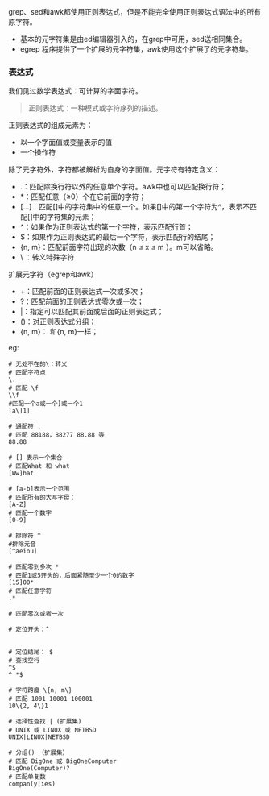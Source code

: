 <!--
author: 刘青
date: 2017-03-12
title: 了解正则表达式语法
tags: 
category: linux/sed_awk2
status: publish
type: note
summary:
-->

grep、sed和awk都使用正则表达式，但是不能完全使用正则表达式语法中的所有原字符。
- 基本的元字符集是由ed编辑器引入的，在grep中可用，sed送相同集合。
- egrep 程序提供了一个扩展的元字符集，awk使用这个扩展了的元字符集。

### 表达式
我们见过数学表达式：可计算的字面字符。

> 正则表达式：一种模式或字符序列的描述。

正则表达式的组成元素为：
- 以一个字面值或变量表示的值
- 一个操作符

除了元字符外，字符都被解析为自身的字面值。元字符有特定含义：
- .：匹配除换行符以外的任意单个字符。awk中也可以匹配换行符；
- *：匹配任意（≥0）个在它前面的字符；
- [...]：匹配[]中的字符集中的任意一个。如果[]中的第一个字符为^，表示不匹配[]中的字符集的元素；
- ^：如果作为正则表达式的第一个字符，表示匹配行首；
- $：如果作为正则表达式的最后一个字符，表示匹配行的结尾；
- \{n, m\}：匹配前面字符出现的次数（n ≤ x ≤ m ）。m可以省略。
- \ ：转义特殊字符

扩展元字符（egrep和awk）
- +：匹配前面的正则表达式一次或多次；
- ?：匹配前面的正则表达式零次或一次；
- |：指定可以匹配其前面或后面的正则表达式；
- ()：对正则表达式分组；
- \{n, m\}： 和\{n, m\}一样；

eg:
```
# 无处不在的\：转义
# 匹配字符点
\.
# 匹配 \f
\\f
#匹配一个a或一个]或一个1
[a\]1]

# 通配符 .
# 匹配 88188，88277 88.88 等
88.88

# [] 表示一个集合
# 匹配What 和 what
[Ww]hat

# [a-b]表示一个范围
# 匹配所有的大写字母：
[A-Z]
# 匹配一个数字
[0-9]

# 排除符 ^
#排除元音
[^aeiou]

# 匹配零到多次 *
# 匹配1或5开头的，后面紧随至少一个0的数字
[15]00*
# 匹配任意字符
.*

# 匹配零次或者一次

# 定位开头：^


# 定位结尾： $
# 查找空行
^$
^ *$

# 字符跨度 \{n, m\}
# 匹配 1001 10001 100001
10\{2, 4\}1

# 选择性查找 | (扩展集)
# UNIX 或 LINUX 或 NETBSD
UNIX|LINUX|NETBSD

# 分组() （扩展集）
# 匹配 BigOne 或 BigOneComputer
BigOne(Computer)?
# 匹配单复数
compan(y|ies)
```
